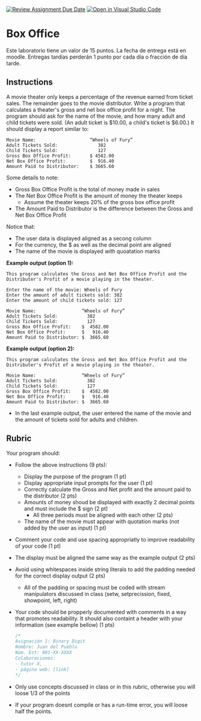 [![Review Assignment Due Date](https://classroom.github.com/assets/deadline-readme-button-22041afd0340ce965d47ae6ef1cefeee28c7c493a6346c4f15d667ab976d596c.svg)](https://classroom.github.com/a/Zw7L1z6F)
[![Open in Visual Studio Code](https://classroom.github.com/assets/open-in-vscode-2e0aaae1b6195c2367325f4f02e2d04e9abb55f0b24a779b69b11b9e10269abc.svg)](https://classroom.github.com/online_ide?assignment_repo_id=18088238&assignment_repo_type=AssignmentRepo)
# Box Office  

Este laboratorio tiene un valor de 15 puntos. La fecha de entrega está en moodle. Entregas tardías perderán 1 punto por cada día o fracción de día tarde. 

## Instructions  

A movie theater only keeps a percentage of the revenue earned from ticket sales. The remainder goes to the movie distributor. Write a program that calculates a theater's gross and net box office profit for a night. The program should ask for the name of the movie, and how many adult and child tickets were sold. (An adult ticket is \$10.00, a child's ticket is $6.00.) It should display a report similar to:  

```
Movie Name:                    “Wheels of Fury”             
Adult Tickets Sold:               382  
Child Tickets Sold:               127  
Gross Box Office Profit:       $ 4582.00  
Net Box Office Profit:         $  916.40  
Amount Paid to Distributor:    $ 3665.60
```

Some details to note:  

- Gross Box Office Profit is the total of money made in sales  
- The Net Box Office Profit is the amount of money the theater keeps  
  - Assume the theater keeps 20% of the gross box office profit
- The Amount Paid to Distributor is the difference between the Gross and Net  Box Office Profit  

Notice that:  

- The user data is displayed aligned as a secong column  
- For the currency, the $ as well as the decimal point are aligned
- The name of the movie is displayed _with_ quoatation marks  



**Example output (option 1):**  

```
This program calculates the Gross and Net Box Office Profit and the Distributer's Profit of a movie playing in the theater.

Enter the name of the movie: Wheels of Fury  
Enter the amount of adult tickets sold: 382  
Enter the amount of child tickets sold: 127  
 
Movie Name:                 “Wheels of Fury”  
Adult Tickets Sold:           382  
Child Tickets Sold:           127  
Gross Box Office Profit:    $  4582.00  
Net Box Office Profit:      $   916.40  
Amount Paid to Distributor: $  3665.60  
```

**Example output (option 2):**  

```
This program calculates the Gross and Net Box Office Profit and the Distributer's Profit of a movie playing in the theater.
 
Movie Name:                 “Wheels of Fury”  
Adult Tickets Sold:           382  
Child Tickets Sold:           127  
Gross Box Office Profit:    $  4582.00  
Net Box Office Profit:      $   916.40  
Amount Paid to Distributor: $  3665.60  
```

- In the last example output, the user entered the name of the movie and the amount of tickets sold for adults and children. 

## Rubric

Your program should:

- Follow the above instructions (9 pts):

  - Display the purpose of the program (1 pt)
  - Display appropriate input prompts for the user (1 pt)
  - Correctly calculate the Gross and Net profit and the amount paid to the distributor (2 pts)
  - Amounts of money shoud be displayed with exactly 2 decimal points and must include the $ sign (2 pt)
    - All three periods must be aligned with each other (2 pts)
  - The name of the movie must appear with quotation marks (not added by the user as input) (1 pt)

- Comment your code and use spacing appropriatly to improve readability of your code (1 pt)

- The display must be aligned the same way as the example output (2 pts)

- Avoid using whitespaces inside string literals to add the padding needed for the correct display output (2 pts)

  - All of the padding or spacing must be coded with stream manipulators discussed in class (setw, setprecission, fixed, showpoint, left, right)

- Your code should be propperly documented with comments in a way that promotes readability. It should also containt a header with your information (see example bellow) (1 pts)

  ```c++
  /*
  Asignación 1: Binary Digit
  Nombre: Juan del Pueblo
  Núm. Est: 801-XX-XXXX
  Colaboraciones: 
  - tutor X,
  - página web: [link]
  */
  ```

- Only use concepts discussed in class or in this rubric, otherwise you will loose 1/3 of the points

- If your program doesnt compile or has a run-time error, you will loose half the points. 

